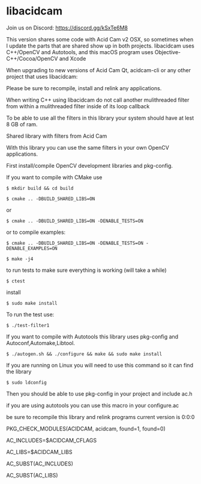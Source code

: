 # libacidcam

Join us on Discord: https://discord.gg/kSxTe6M8

This version shares some code with Acid Cam v2 OSX, so sometimes when I update the parts that are shared show up in both projects. libacidcam uses C++/OpenCV and Autotools, and this macOS program uses Objective-C++/Cocoa/OpenCV and Xcode

When upgrading to new versions of Acid Cam Qt, acidcam-cli or any other project that uses libacidcam:

Please be sure to recompile, install and relink any applications.

When writing C++ using libacidcam  do not call another mulithreaded filter from within a mulithreaded filter inside of its loop callback

To be able to use all the filters in this library your system should have at lest 8 GB of ram.

Shared library with filters from Acid Cam

With this library you can use the same filters in your own OpenCV applications.

First install/compile OpenCV development libraries  and pkg-config.

If you want to compile with CMake use

	$ mkdir build && cd build

	$ cmake .. -DBUILD_SHARED_LIBS=ON 

or

	$ cmake .. -DBUILD_SHARED_LIBS=ON -DENABLE_TESTS=ON

or to compile examples:

	$ cmake .. -DBUILD_SHARED_LIBS=ON -DENABLE_TESTS=ON -DENABLE_EXAMPLES=ON

	$ make -j4

to run tests to make sure everything is working (will take a while)

	$ ctest

install

	$ sudo make install

To run the test use:

    $ ./test-filter1
    

If you want to compile with Autotools this library uses pkg-config and Autoconf,Automake,Libtool.
	
	$ ./autogen.sh && ./configure && make && sudo make install

If you are running on Linux you will need to use this command so it can find the library

	$ sudo ldconfig

Then you should be able to use pkg-config in your project and include ac.h

if you are using autotools you can use this macro in your configure.ac

be sure to recompile this library and relink programs current version is 0:0:0

PKG_CHECK_MODULES(ACIDCAM, acidcam, found=1, found=0)

AC_INCLUDES=$ACIDCAM_CFLAGS

AC_LIBS=$ACIDCAM_LIBS

AC_SUBST(AC_INCLUDES)

AC_SUBST(AC_LIBS)


